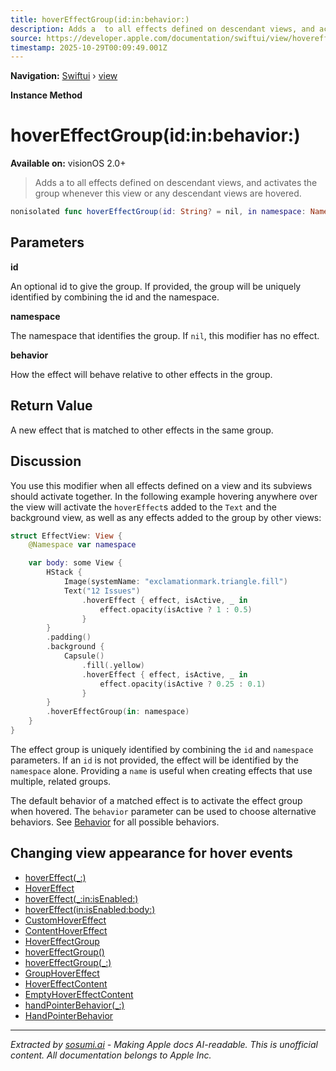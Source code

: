 ```yaml
---
title: hoverEffectGroup(id:in:behavior:)
description: Adds a  to all effects defined on descendant views, and activates the group whenever this view or any descendant views are hovered.
source: https://developer.apple.com/documentation/swiftui/view/hovereffectgroup(id:in:behavior:)
timestamp: 2025-10-29T00:09:49.001Z
---
```


**Navigation:** [Swiftui](/documentation/swiftui) › [view](/documentation/swiftui/view)

**Instance Method**

# hoverEffectGroup(id:in:behavior:)

**Available on:** visionOS 2.0+

> Adds a  to all effects defined on descendant views, and activates the group whenever this view or any descendant views are hovered.

```swift
nonisolated func hoverEffectGroup(id: String? = nil, in namespace: Namespace.ID, behavior: HoverEffectGroup.Behavior = .activatesGroup) -> some View
```

## Parameters

**id**

An optional id to give the group. If provided, the group will be uniquely identified by combining the id and the namespace.



**namespace**

The namespace that identifies the group. If `nil`, this modifier has no effect.



**behavior**

How the effect will behave relative to other effects in the group.



## Return Value

A new effect that is matched to other effects in the same group.

## Discussion

You use this modifier when all effects defined on a view and its subviews should activate together. In the following example hovering anywhere over the view will activate the `hoverEffect`s added to the `Text` and the background view, as well as any effects added to the group by other views:

```swift
struct EffectView: View {
    @Namespace var namespace

    var body: some View {
        HStack {
            Image(systemName: "exclamationmark.triangle.fill")
            Text("12 Issues")
                .hoverEffect { effect, isActive, _ in
                    effect.opacity(isActive ? 1 : 0.5)
                }
        }
        .padding()
        .background {
            Capsule()
                .fill(.yellow)
                .hoverEffect { effect, isActive, _ in
                    effect.opacity(isActive ? 0.25 : 0.1)
                }
        }
        .hoverEffectGroup(in: namespace)
    }
}
```

The effect group is uniquely identified by combining the `id` and `namespace` parameters. If an `id` is not provided, the effect will be identified by the `namespace` alone. Providing a `name` is useful when creating effects that use multiple, related groups.

The default behavior of a matched effect is to activate the effect group when hovered. The `behavior` parameter can be used to choose alternative behaviors. See [Behavior](/documentation/swiftui/hovereffectgroup/behavior) for all possible behaviors.

## Changing view appearance for hover events

- [hoverEffect(_:)](/documentation/swiftui/view/hovereffect(_:))
- [HoverEffect](/documentation/swiftui/hovereffect)
- [hoverEffect(_:in:isEnabled:)](/documentation/swiftui/view/hovereffect(_:in:isenabled:))
- [hoverEffect(in:isEnabled:body:)](/documentation/swiftui/view/hovereffect(in:isenabled:body:))
- [CustomHoverEffect](/documentation/swiftui/customhovereffect)
- [ContentHoverEffect](/documentation/swiftui/contenthovereffect)
- [HoverEffectGroup](/documentation/swiftui/hovereffectgroup)
- [hoverEffectGroup()](/documentation/swiftui/view/hovereffectgroup())
- [hoverEffectGroup(_:)](/documentation/swiftui/view/hovereffectgroup(_:))
- [GroupHoverEffect](/documentation/swiftui/grouphovereffect)
- [HoverEffectContent](/documentation/swiftui/hovereffectcontent)
- [EmptyHoverEffectContent](/documentation/swiftui/emptyhovereffectcontent)
- [handPointerBehavior(_:)](/documentation/swiftui/view/handpointerbehavior(_:))
- [HandPointerBehavior](/documentation/swiftui/handpointerbehavior)

---

*Extracted by [sosumi.ai](https://sosumi.ai) - Making Apple docs AI-readable.*
*This is unofficial content. All documentation belongs to Apple Inc.*
